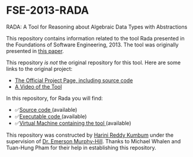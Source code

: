 # FSE-2013-RADA
RADA: A Tool for Reasoning about Algebraic Data Types with Abstractions

This repository contains information related to the tool Rada presented in the Foundations of Software Engineering, 2013. The tool was originally presented in <a href="http://dl.acm.org/citation.cfm?id=2491411.2494597&coll=DL&dl=GUIDE&CFID=706770050&CFTOKEN=57058403">this paper</a>.

This repository _is not_ the original repository for this tool. Here are some links to the original project:

* <a href="http://crisys.cs.umn.edu/rada/">The Official Project Page, including source code</a>
* <a href="https://www.youtube.com/watch?v=7JRpHXNwVVs">A Video of the Tool</a>

In this repository, for Rada you will find:

* :white_check_mark:<a href="http://crisys.cs.umn.edu/rada/rada_eclipse_project_10082013.zip">Source code </a> (available)
* :white_check_mark:<a href="http://crisys.cs.umn.edu/rada/rada_java_10082013.zip">Executable code </a> (available)
* :white_check_mark:<a href="http://crisys.cs.umn.edu/rada/rada_java_10082013.zip">Virtual Machine containing the tool </a> (available)



This repository was constructed by [Harini Reddy Kumbum](https://github.com/hkumbum) under the supervision of [Dr. Emerson Murphy-Hill](https://github.com/CaptainEmerson). Thanks to Michael Whalen and Tuan-Hung Pham for their help in establishing this repository.
